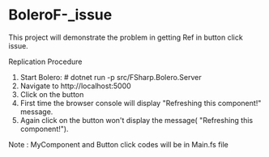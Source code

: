 # BoleroF-_issue
This project will demonstrate the problem in getting Ref in button click issue.


Replication Procedure

1. Start Bolero: # dotnet run -p src/FSharp.Bolero.Server
2. Navigate to http://localhost:5000
3. Click on the button
4. First time the browser console will display "Refreshing this component!" message.
5. Again click on the button won't display the message( "Refreshing this component!").

Note : MyComponent and Button click codes will be in Main.fs file
